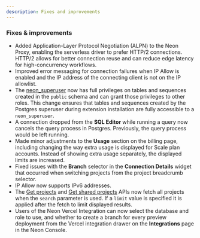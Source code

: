 ```yaml
---
description: Fixes and improvements
---
```


### Fixes & improvements

- Added Application-Layer Protocol Negotiation (ALPN) to the Neon Proxy, enabling the serverless driver to prefer HTTP/2 connections. HTTP/2 allows for better connection reuse and can reduce edge latency for high-concurrency workflows.
- Improved error messaging for connection failures when IP Allow is enabled and the IP address of the connecting client is not on the IP allowlist.
- The [neon_superuser](/docs/manage/roles#the-neonsuperuser-role) now has full privileges on tables and sequences created in the `public` schema and can grant those privileges to other roles. This change ensures that tables and sequences created by the Postgres superuser during extension installation are fully accessible to a `neon_superuser`.
- A connection dropped from the **SQL Editor** while running a query now cancels the query process in Postgres. Previously, the query process would be left running.
- Made minor adjustments to the **Usage** section on the billing page, including changing the way extra usage is displayed for Scale plan accounts. Instead of showing extra usage separately, the displayed limits are increased.
- Fixed issues with the **Branch** selector in the **Connection Details** widget that occurred when switching projects from the project breadcrumb selector.
- IP Allow now supports IPv6 addresses.
- The [Get projects](https://api-docs.neon.tech/reference/listprojects) and [Get shared projects](https://api-docs.neon.tech/reference/listsharedprojects) APIs now fetch all projects when the `search` parameter is used. If a `limit` value is specified it is applied after the fetch to limit displayed results. 
- Users of the Neon Vercel Integration can now select the database and role to use, and whether to create a branch for every preview deployment from the Vercel integration drawer on the **Integrations** page in the Neon Console. 



